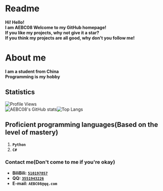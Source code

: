 # Readme
**Hi! Hello!**  
**I am AEBC08 Welcome to my GitHub homepage!**  
**If you like my projects, why not give it a star?**  
**If you think my projects are all good, why don't you follow me!**

# About me
**I am a student from China**  
**Programming is my hobby**

## Statistics
![Profile Views](https://komarev.com/ghpvc/?username=AEBC08)  
![AEBC08's GitHub stats](https://github-readme-stats.vercel.app/api?username=AEBC08&show_icons=true&theme=radical)![Top Langs](https://github-readme-stats.vercel.app/api/top-langs/?username=AEBC08&layout=compact&theme=radical)
## Proficient programming languages(Based on the level of mastery)
1. **`Python`**
2. **`C#`**

### Contact me(Don't come to me if you're okay)
* **BiliBili:** [**`510197857`**](https://space.bilibili.com/510197857)
* **QQ:** [**`3551943226`**](https://qm.qq.com/q/thCfA0ofVQ)
* **E-mail:** **`AEBC08@qq.com`**
